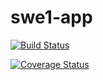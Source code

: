 # swe1-app

[![Build Status](https://app.travis-ci.com/siyanlau/swe1-app.svg?branch=master)](https://app.travis-ci.com/siyanlau/swe1-app)

[![Coverage Status](https://coveralls.io/repos/github/siyanlau/swe1-app/badge.svg?branch=master)](https://coveralls.io/github/siyanlau/swe1-app?branch=master)
